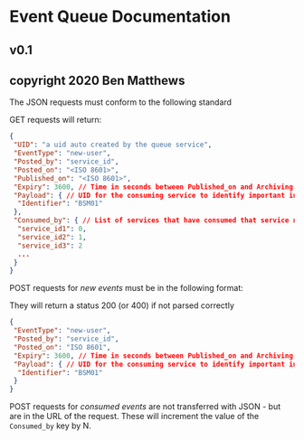 # Event Queue Documentation

## v0.1

## copyright 2020 Ben Matthews

The JSON requests must conform to the following standard

GET requests will return:

``` JSON
{
 "UID": "a uid auto created by the queue service",
 "EventType": "new-user",
 "Posted_by": "service_id",
 "Posted_on": "<ISO 8601>",
 "Published_on": "<ISO 8601>",
 "Expiry": 3600, // Time in seconds between Published_on and Archiving
 "Payload": { // UID for the consuming service to identify important information without race conditions
  "Identifier": "BSM01"
 },
 "Consumed_by": { // List of services that have consumed that service n times
  "service_id1": 0,
  "service_id2": 1,
  "service_id3": 2
  ...
 }
}
```

POST requests for *new events* must be in the following format:

They will return a status 200 (or 400) if not parsed correctly

``` JSON
{
 "EventType": "new-user",
 "Posted_by": "service_id",
 "Posted_on": "ISO 8601",
 "Expiry": 3600, // Time in seconds between Published_on and Archiving
 "Payload": { // UID for the consuming service to identify important information without race conditions
  "Identifier": "BSM01"
 }
}
```

POST requests for *consumed events* are not transferred with JSON - but are in the URL of the request. These will increment the value of the ```Consumed_by``` key by N.
